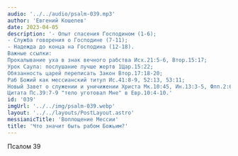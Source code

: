 ```yaml
---
audio: '../../audio/psalm-039.mp3'
author: 'Евгений Кошелев'
date: 2023-04-05
description: '- Опыт спасения Господином (1-6);
- Служба говорения о Господине (7-11);
- Надежда до конца на Господина (12-18).
Важные ссылки:
Прокалывание уха в знак вечного рабства Исх.21:5-6, Втор.15:17;
Урок Саула: послушание лучше жертв 1Цар.15:22;
Обязанность царей переписать Закон Втор.17:18-20;
Раб Божий как мессианский титул Ис.41:8-9, 52:13, 53:11;
Новый Завет о служении и уничижении Христа Мк.10:45, Ин.13:3-5, Флп.2:6-8;
Цитата Пс.39:7-9 "тело уготовал Мне" в Евр.10:4-10.'
id: '039'
imgUrl: '../../img/psalm-039.webp'
layout: '../../layouts/PostLayout.astro'
messianicTitle: 'Воплощение Мессии'
title: 'Что значит быть рабом Божьим?'
---
```


Псалом 39